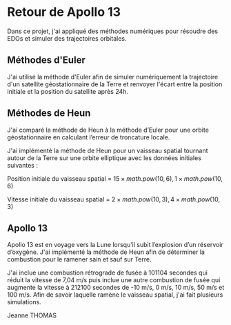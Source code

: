# Retour de Apollo 13

Dans ce projet, j'ai appliqué des méthodes numériques pour résoudre des EDOs et simuler des trajectoires orbitales.

## Méthodes d'Euler 

J'ai utilisé la méthode d'Euler afin de simuler numériquement la trajectoire d'un satellite géostationnaire de la Terre et renvoyer l'écart entre la position initiale et la position du satellite après 24h.

## Méthodes de Heun

J'ai comparé la méthode de Heun à la méthode d’Euler pour une orbite géostationnaire en calculant l’erreur de troncature locale.

J'ai implémenté la méthode de Heun pour un vaisseau spatial tournant
autour de la Terre sur une orbite elliptique avec les données initiales
suivantes : 

Position initiale du vaisseau spatial = $15 \times math.pow(10,6), 1 \times math.pow(10,6)$

Vitesse initiale du vaisseau spatial = $2 \times math.pow(10,3), 4 \times math.pow(10,3)$

## Apollo 13

Apollo 13 est en voyage vers la Lune lorsqu’il subit l’explosion d’un réservoir d’oxygène. J'ai implémenté la méthode de Heun afin de déterminer la combustion pour le ramener sain et sauf sur Terre.

J'ai inclue une combustion rétrograde de fusée à 101104 secondes qui réduit la vitesse de 7,04 m/s puis inclue une autre combustion de fusée qui augmente la vitesse à 212100 secondes de -10 m/s, 0 m/s, 10 m/s, 50 m/s et 100 m/s. Afin de savoir laquelle ramène le vaisseau spatial, j'ai fait plusieurs simulations.

Jeanne THOMAS
